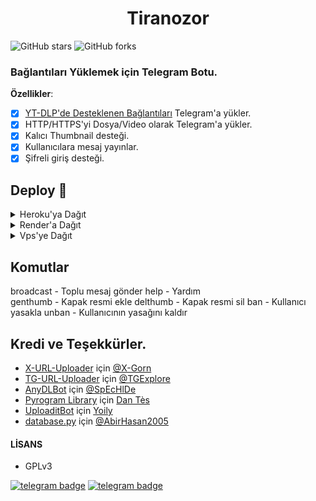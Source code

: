 <h1 align="center">Tiranozor</h1>

![GitHub stars](https://img.shields.io/github/stars/Turkce-Botlar-Sohbet/Tiranozor?style=social)
![GitHub forks](https://img.shields.io/github/forks/Turkce-Botlar-Sohbet/Tiranozor?style=social)

### Bağlantıları Yüklemek için Telegram Botu.

**Özellikler**:

- [x] [YT-DLP'de Desteklenen Bağlantıları](https://github.com/yt-dlp/yt-dlp/blob/master/supportedsites.md) Telegram'a yükler.
- [x] HTTP/HTTPS'yi Dosya/Video olarak Telegram'a yükler.
- [x] Kalıcı Thumbnail desteği.
- [x] Kullanıcılara mesaj yayınlar.
- [x] Şifreli giriş desteği.

## Deploy 🚀

<details><summary>Heroku'ya Dağıt</summary>
<p>
<br>
<a href="https://heroku.com/deploy">
  <img src="https://www.herokucdn.com/deploy/button.svg" alt="Deploy">
</a>
</p>
</details>

<details>
    <summary>Render'a Dağıt</summary>

    1️⃣New / Static Site
    2️⃣https://github.com/andta200/KlarURL_new_referer
    3️⃣Build Command: python3 bot.py
    4️⃣Publish directory: ./
    5️⃣Advanced / Add Environment Variable
      API_HASH
      APP_ID
      AUTH_CHANNEL: -100xxxxxxxx, Zorunlu abonelik kanalı
      BOT_TOKEN: @BotFather
      CHUNK_SIZE:128
      DATABASE_URL: MongoDB URL
      DEF_THUMB_NAIL_VID_S: https://i.ytimg.com/vi/NXeTO5QM-Gw/maxresdefault.jpg
      LOG_CHANNEL: -100xxxxxxxx, Kayıtların tutulduğu kanal
      OWNER_ID: Kullanıcı Telegram ID
      PASS: maymun
      PROMO: False
      REFERER: dizipal252.com
      REFERER_URL: stream.dizipal252.com
      SESSION_NAME: urlyukleyici

</details>

<details>
    <summary>Vps'ye Dağıt</summary>
    <br>
    <p align="center">

    Yerel Makine'de Dağıtım.

</p>

```console
    git clone https://github.com/Turkce-Botlar-Sohbet/Tiranozor
    cd Tiranozor
    pip3 install -r requirements.txt
```
<br>
  
```     
config.env'yi kendi değerlerinizle yapılandırın.
Ve son olarak başlatın.
```  
```console
    python bot.py
```  
</details>    


## Komutlar

   broadcast - Toplu mesaj gönder
   help - Yardım    
   genthumb - Kapak resmi ekle
   delthumb - Kapak resmi sil
   ban - Kullanıcı yasakla
   unban - Kullanıcının yasağını kaldır

## Kredi ve Teşekkürler.

* [X-URL-Uploader](https://github.com/X-Gorn/X-URL-Uploader/tree/database) için [@X-Gorn](https://t.me/xgorn)
* [TG-URL-Uploader](https://github.com/TGExplore/TG-URL-Uploader) için [@TGExplore](https://t.me/ViruZs)
* [AnyDLBot](https://telegram.dog/AnyDLBot) için [@SpEcHlDe](https://t.me/ThankTelegram)
* [Pyrogram Library](https://github.com/pyrogram/pyrogram) için [Dan Tès](https://t.me/haskell)
* [UploaditBot](https://telegram.dog/UploaditBot) için [Yoily](https://t.me/YoilyL)
* [database.py](https://github.com/AbirHasan2005/VideoCompress/blob/main/bot/database/database.py) için [@AbirHasan2005](https://t.me/AbirHasan2005)

#### LİSANS
- GPLv3


[![telegram badge](https://img.shields.io/badge/Telegram-Grup-30302f?style=flat&logo=telegram)](https://telegram.dog/botsohbet)
[![telegram badge](https://img.shields.io/badge/Telegram-Kanal-30302f?style=flat&logo=telegram)](https://telegram.dog/botarsivi)
